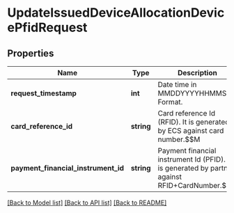 # UpdateIssuedDeviceAllocationDevicePfidRequest

## Properties
Name | Type | Description | Notes
------------ | ------------- | ------------- | -------------
**request_timestamp** | **int** | Date time in MMDDYYYYHHMMSS Format. | 
**card_reference_id** | **string** | Card reference Id (RFID). It is generated by ECS against card number.$$M | 
**payment_financial_instrument_id** | **string** | Payment financial instrument Id (PFID). It is generated by partner against RFID+CardNumber.$$M | 

[[Back to Model list]](../../README.md#documentation-for-models) [[Back to API list]](../../README.md#documentation-for-api-endpoints) [[Back to README]](../../README.md)

